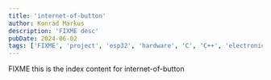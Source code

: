 ```yaml
---
title: 'internet-of-button'
author: Konrad Markus
description: 'FIXME desc'
pubDate: 2024-06-02
tags: ['FIXME', 'project', 'esp32', 'hardware', 'C', 'C++', 'electronics']
---
```


FIXME this is the index content for internet-of-button

